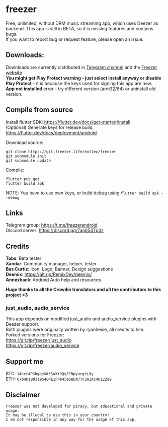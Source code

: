 # freezer

Free, unlimited, without DRM music streaming app, which uses Deezer as backend.
This app is still in BETA, so it is missing features and contains bugs.  
If you want to report bug or request feature, please open an issue.  

## Downloads:
Downloads are currently distributed in [Telegram channel](https://t.me/freezereleases) and the [Freezer website](https://www.freezer.life/)  
**You might get Play Protect warning - just select install anyway or disable Play Protect**  - it is because the keys used for signing this app are new.  
**App not installed** error - try different version (arm32/64) or uninstall old version.  

## Compile from source

Install flutter SDK: https://flutter.dev/docs/get-started/install  
(Optional) Generate keys for release build: https://flutter.dev/docs/deployment/android  

Download source:
```
git clone https://git.freezer.life/exttex/freezer
git submodule init 
git submodule update
```

Compile:  
```
flutter pub get
flutter build apk
```  
NOTE: You have to use own keys, or build debug using `flutter build apk --debug`

## Links
Telegram group: https://t.me/freezerandroid  
Discord server: https://discord.gg/7ap654Tp3z  


## Credits
**Tobs**: Beta tester  
**Xandar**: Community manager, helper, tester  
**Bas Curtiz**: Icon, Logo, Banner, Design suggestions  
**Deemix**: https://git.rip/RemixDev/deemix/  
**Annexhack**: Android Auto help and resources  

**Huge thanks to all the Crowdin translators and all the contributors to this project <3**

### just_audio, audio_service
This app depends on modified just_audio and audio_service plugins with Deezer support.  
Both plugins were originally written by ryanheise, all credits to him.    
Forked versions for Freezer:  
https://git.rip/freezer/just_audio  
https://git.rip/freezer/audio_service

## Support me
BTC: `14hcr4PGbgqeXd3SoXY9QyJFNpyurgrL9y`  
ETH: `0xb4D1893195404E1F4b45e5BDA77F202Ac4012288`  


## Disclaimer
```
Freezer was not developed for piracy, but educational and private usage.
It may be illegal to use this in your country!
I am not responsible in any way for the usage of this app.
```
